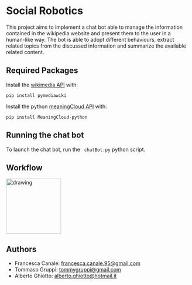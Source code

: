 # Social Robotics
This project aims to implement a chat bot able to manage the information contained in the wikipedia website and present them to the user in a human-like way.
The bot is able to adopt different behaviours, extract related topics from the discussed information and summarize the available related content.

## Required Packages

Install the [wikimedia API](https://github.com/barrust/mediawiki) with:

``` pip install pymediawiki ``` 

Install the python [meaningCloud API](https://github.com/MeaningCloud/meaningcloud-python) with:

``` pip install MeaningCloud-python ``` 

## Running the chat bot

To launch the chat bot, run the ``` chatBot.py``` python script.

## Workflow

<img src="documentation/wf.jpg" alt="drawing" height="150"/>


## Authors
* Francesca Canale: francesca.canale.95@gmail.com
* Tommaso Gruppi: tommygruppi@gmail.com
* Alberto Ghiotto: alberto.ghiotto@hotmail.it
